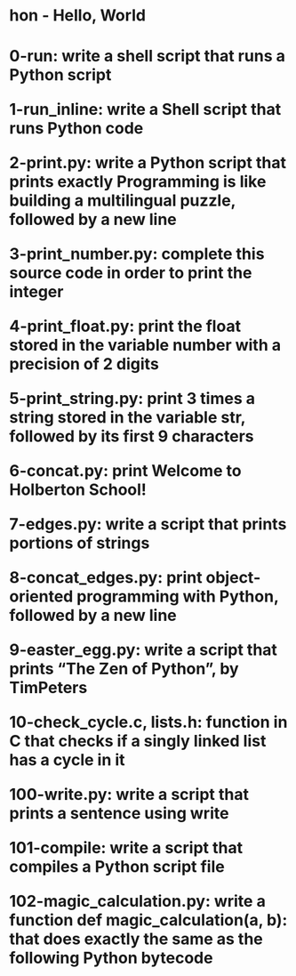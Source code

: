 <h1>hon - Hello, World<h1>

0-run: write a shell script that runs a Python script

1-run_inline: write a Shell script that runs Python code

2-print.py: write a Python script that prints exactly Programming is like building a multilingual puzzle, followed by a new line

3-print_number.py: complete this source code in order to print the integer

4-print_float.py: print the float stored in the variable number with a precision of 2 digits

5-print_string.py: print 3 times a string stored in the variable str, followed by its first 9 characters

6-concat.py: print Welcome to Holberton School!

7-edges.py: write a script that prints portions of strings

8-concat_edges.py: print object-oriented programming with Python, followed by a new line

9-easter_egg.py: write a script that prints “The Zen of Python”, by TimPeters

10-check_cycle.c, lists.h: function in C that checks if a singly linked list has a cycle in it

100-write.py: write a script that prints a sentence using write

101-compile: write a script that compiles a Python script file

102-magic_calculation.py: write a function def magic_calculation(a, b): that does exactly the same as the following Python bytecode
